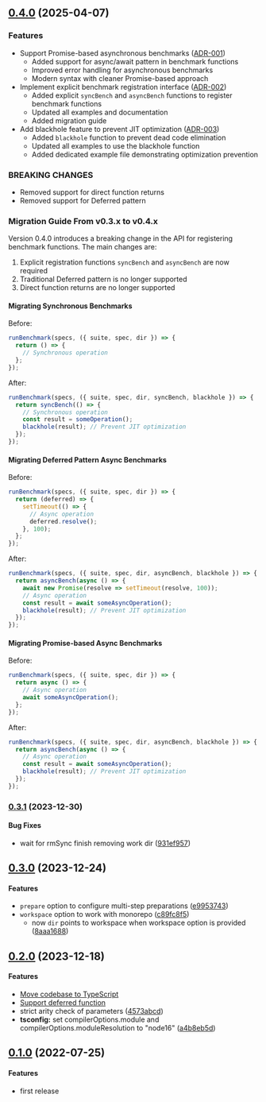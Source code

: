 ## [0.4.0](http://github.com/twada/benchmark-commits/releases/tag/v0.4.0) (2025-04-07)


### Features

* Support Promise-based asynchronous benchmarks ([ADR-001](./docs/adr-001-promise-based-async-benchmarks.en.md))
  * Added support for async/await pattern in benchmark functions
  * Improved error handling for asynchronous benchmarks
  * Modern syntax with cleaner Promise-based approach
* Implement explicit benchmark registration interface ([ADR-002](./docs/adr-002-explicit-benchmark-registration.en.md))
  * Added explicit `syncBench` and `asyncBench` functions to register benchmark functions
  * Updated all examples and documentation
  * Added migration guide
* Add blackhole feature to prevent JIT optimization ([ADR-003](./docs/adr-003-blackhole-for-preventing-optimization.en.md))
  * Added `blackhole` function to prevent dead code elimination
  * Updated all examples to use the blackhole function
  * Added dedicated example file demonstrating optimization prevention

### BREAKING CHANGES

* Removed support for direct function returns
* Removed support for Deferred pattern


### Migration Guide From v0.3.x to v0.4.x

Version 0.4.0 introduces a breaking change in the API for registering benchmark functions. 
The main changes are:

1. Explicit registration functions `syncBench` and `asyncBench` are now required
2. Traditional Deferred pattern is no longer supported
3. Direct function returns are no longer supported

#### Migrating Synchronous Benchmarks

Before:
```javascript
runBenchmark(specs, ({ suite, spec, dir }) => {
  return () => {
    // Synchronous operation
  };
});
```

After:
```javascript
runBenchmark(specs, ({ suite, spec, dir, syncBench, blackhole }) => {
  return syncBench(() => {
    // Synchronous operation
    const result = someOperation();
    blackhole(result); // Prevent JIT optimization
  });
});
```

#### Migrating Deferred Pattern Async Benchmarks

Before:
```javascript
runBenchmark(specs, ({ suite, spec, dir }) => {
  return (deferred) => {
    setTimeout(() => {
      // Async operation
      deferred.resolve();
    }, 100);
  };
});
```

After:
```javascript
runBenchmark(specs, ({ suite, spec, dir, asyncBench, blackhole }) => {
  return asyncBench(async () => {
    await new Promise(resolve => setTimeout(resolve, 100));
    // Async operation
    const result = await someAsyncOperation();
    blackhole(result); // Prevent JIT optimization
  });
});
```

#### Migrating Promise-based Async Benchmarks

Before:
```javascript
runBenchmark(specs, ({ suite, spec, dir }) => {
  return async () => {
    // Async operation
    await someAsyncOperation();
  };
});
```

After:
```javascript
runBenchmark(specs, ({ suite, spec, dir, asyncBench, blackhole }) => {
  return asyncBench(async () => {
    // Async operation
    const result = await someAsyncOperation();
    blackhole(result); // Prevent JIT optimization
  });
});
```


### [0.3.1](http://github.com/twada/benchmark-commits/releases/tag/v0.3.1) (2023-12-30)


#### Bug Fixes

* wait for rmSync finish removing work dir ([931ef957](http://github.com/twada/benchmark-commits/commit/931ef957d76cbc5eb344b16b6ea239bd3c12b7ca))


## [0.3.0](http://github.com/twada/benchmark-commits/releases/tag/v0.3.0) (2023-12-24)


#### Features

* `prepare` option to configure multi-step preparations ([e9953743](http://github.com/twada/benchmark-commits/commit/e995374385c17f33d60986d89bd6b9d9987f0a21))
* `workspace` option to work with monorepo ([c89fc8f5](http://github.com/twada/benchmark-commits/commit/c89fc8f5c595c495c8249d28fa25f0ba2074a0d4))
  * now `dir` points to workspace when workspace option is provided ([8aaa1688](http://github.com/twada/benchmark-commits/commit/8aaa1688deb9fac77a9afc7aff7ce34e50fe8dc4))


## [0.2.0](http://github.com/twada/benchmark-commits/releases/tag/v0.2.0) (2023-12-18)


#### Features

* [Move codebase to TypeScript](https://github.com/twada/benchmark-commits/pull/2)
* [Support deferred function](https://github.com/twada/benchmark-commits/pull/3)
* strict arity check of parameters ([4573abcd](http://github.com/twada/benchmark-commits/commit/4573abcde6127a6c4b62ded7605b2f6be5681814))
* **tsconfig:** set compilerOptions.module and compilerOptions.moduleResolution to "node16" ([a4b8eb5d](http://github.com/twada/benchmark-commits/commit/a4b8eb5dc0d0c469539e61c2d2a1cc6a3f270a69))


## [0.1.0](http://github.com/twada/benchmark-commits/releases/tag/v0.1.0) (2022-07-25)


#### Features

* first release
